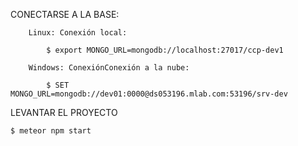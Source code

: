 ﻿
CONECTARSE A LA BASE:
    
        Linux: Conexión local:
        
            $ export MONGO_URL=mongodb://localhost:27017/ccp-dev1

        Windows: ConexiónConexión a la nube:
        
            $ SET MONGO_URL=mongodb://dev01:0000@ds053196.mlab.com:53196/srv-dev
            
LEVANTAR EL PROYECTO

    $ meteor npm start